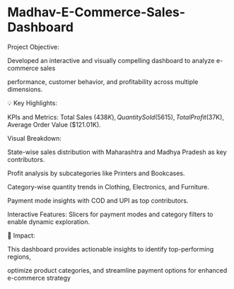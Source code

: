 # Madhav-E-Commerce-Sales-Dashboard

Project Objective: 

Developed an interactive and visually compelling dashboard to analyze e-commerce sales 

performance, customer behavior, and profitability across multiple dimensions.

💡 Key Highlights:

KPIs and Metrics: Total Sales ($438K), Quantity Sold (5615), Total Profit ($37K), Average Order Value ($121.01K).

Visual Breakdown:

State-wise sales distribution with Maharashtra and Madhya Pradesh as key contributors.

Profit analysis by subcategories like Printers and Bookcases.

Category-wise quantity trends in Clothing, Electronics, and Furniture.

Payment mode insights with COD and UPI as top contributors.

Interactive Features: Slicers for payment modes and category filters to enable dynamic exploration.

🎯 Impact:

This dashboard provides actionable insights to identify top-performing regions, 

optimize product categories, and streamline payment options for enhanced e-commerce strategy
